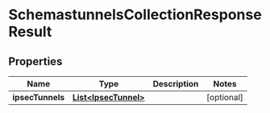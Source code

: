 # SchemastunnelsCollectionResponseResult

## Properties
Name | Type | Description | Notes
------------ | ------------- | ------------- | -------------
**ipsecTunnels** | [**List&lt;IpsecTunnel&gt;**](IpsecTunnel.md) |  |  [optional]
